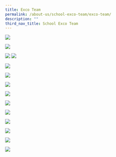 ```yaml
---
title: Exco Team
permalink: /about-us/school-exco-team/exco-team/
description: ""
third_nav_title: School Exco Team
---
```

![](/images/Nick%20Chan%20Profile%20(Blue).svg)

![](/images/SL%20-%20Guan%20Kiat%20Profile%20(Blue).svg)

![](/images/SL%20-%20Vincent%20Tan%20Profile%20(Blue).svg)
![](/images/D%20-%20Priscilla%20Profile%20(Red).svg)

![](/images/D%20-%20Bee%20Sun%20Profile%20(Red).svg)

![](/images/D%20-%20Doreen%20Profile%20(Red).svg)

![](/images/H%20-%20Irfan%20Profile%20(Grey).svg)

![](/images/H%20-%20Siu%20Yin%20Profile%20(Grey).svg)

![](/images/H%20-%20Alvin%20Profile%20(Grey).svg)

![](/images/H%20-%20John%20Tan%20Profile%20(Grey).svg)

![](/images/H%20-%20Wee%20Chuen%20Profile%20(Grey).svg)

![](/images/H%20-%20Woon%20Foong%20Profile%20(Grey).svg)

![](/images/H%20-%20Lam%20Hin%20Chew%20Profile%20(Grey).svg)

![](/images/H%20-%20Camellia%20Profile%20(Grey).svg)